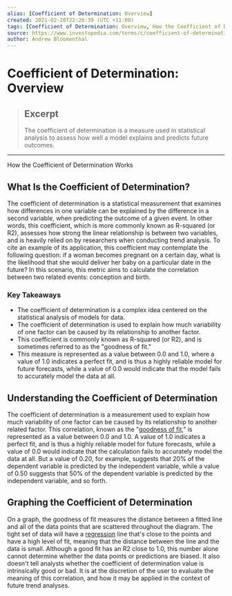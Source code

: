 ```yaml
---
alias: [Coefficient of Determination: Overview]
created: 2021-02-28T22:26:39 (UTC +11:00)
tags: [Coefficient of Determination: Overview, How the Coefficient of Determination Works]
source: https://www.investopedia.com/terms/c/coefficient-of-determination.asp
author: Andrew Bloomenthal
---
```


# Coefficient of Determination: Overview

> ## Excerpt
> The coefficient of determination is a measure used in statistical analysis to assess how well a model explains and predicts future outcomes.

---

How the Coefficient of Determination Works
## What Is the Coefficient of Determination?

The coefficient of determination is a statistical measurement that examines how differences in one variable can be explained by the difference in a second variable, when predicting the outcome of a given event. In other words, this coefficient, which is more commonly known as R-squared (or R2), assesses how strong the linear relationship is between two variables, and is heavily relied on by researchers when conducting trend analysis. To cite an example of its application, this coefficient may contemplate the following question: if a woman becomes pregnant on a certain day, what is the likelihood that she would deliver her baby on a particular date in the future? In this scenario, this metric aims to calculate the correlation between two related events: conception and birth.

### Key Takeaways

-   The coefficient of determination is a complex idea centered on the statistical analysis of models for data.
-   The coefficient of determination is used to explain how much variability of one factor can be caused by its relationship to another factor.
-   This coefficient is commonly known as R-squared (or R2), and is sometimes referred to as the "goodness of fit."
-   This measure is represented as a value between 0.0 and 1.0, where a value of 1.0 indicates a perfect fit, and is thus a highly reliable model for future forecasts, while a value of 0.0 would indicate that the model fails to accurately model the data at all. 

## Understanding the Coefficient of Determination

The coefficient of determination is a measurement used to explain how much variability of one factor can be caused by its relationship to another related factor. This correlation, known as the "[goodness of fit](https://www.investopedia.com/terms/g/goodness-of-fit.asp)," is represented as a value between 0.0 and 1.0. A value of 1.0 indicates a perfect fit, and is thus a highly reliable model for future forecasts, while a value of 0.0 would indicate that the calculation fails to accurately model the data at all. But a value of 0.20, for example, suggests that 20% of the dependent variable is predicted by the independent variable, while a value of 0.50 suggests that 50% of the dependent variable is predicted by the independent variable, and so forth.

## Graphing the Coefficient of Determination

On a graph, the goodness of fit measures the distance between a fitted line and all of the data points that are scattered throughout the diagram. The tight set of data will have a [regression](https://www.investopedia.com/articles/financial-theory/09/regression-analysis-basics-business.asp) line that's close to the points and have a high level of fit, meaning that the distance between the line and the data is small. Although a good fit has an R2 close to 1.0, this number alone cannot determine whether the data points or predictions are biased. It also doesn't tell analysts whether the coefficient of determination value is intrinsically good or bad. It is at the discretion of the user to evaluate the meaning of this correlation, and how it may be applied in the context of future trend analyses.
